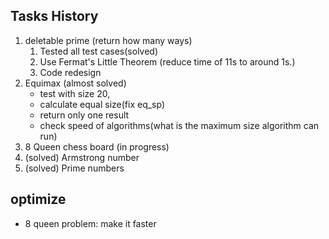 ## Tasks History

1. deletable prime (return how many ways)
    1. Tested all test cases(solved)
    2. Use Fermat's Little Theorem (reduce time of 11s to around 1s.)
    3. Code redesign 
3. Equimax (almost solved)
    * test with size 20, 
    * calculate equal size(fix eq_sp)
    * return only one result
    * check speed of algorithms(what is the maximum size algorithm can run)
5. 8 Queen chess board (in progress)
6. (solved) Armstrong number 
7. (solved) Prime numbers 


## optimize
* 8 queen problem: make it faster 

